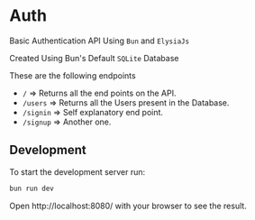 # Auth

Basic Authentication API Using `Bun` and `ElysiaJs`

Created Using Bun's Default `SQLite` Database

These are the following endpoints 
- `/` => Returns all the end points on the API.
- `/users` => Returns all the Users present in the Database.
- `/signin` => Self explanatory end point.
- `/signup` => Another one.

## Development
To start the development server run:
```bash
bun run dev
```

Open http://localhost:8080/ with your browser to see the result.